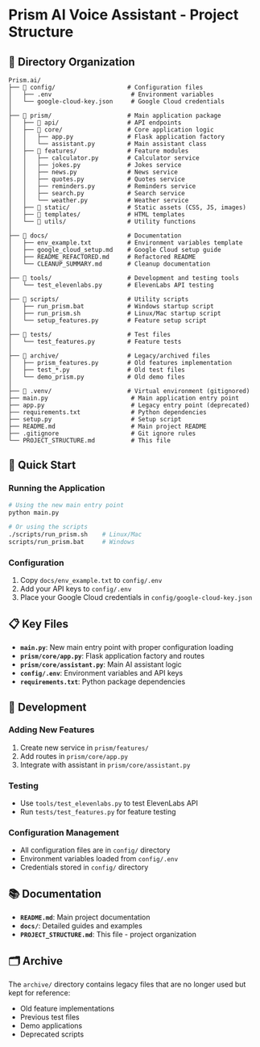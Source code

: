 # Prism AI Voice Assistant - Project Structure

## 📁 Directory Organization

```
Prism.ai/
├── 📁 config/                    # Configuration files
│   ├── .env                      # Environment variables
│   └── google-cloud-key.json     # Google Cloud credentials
│
├── 📁 prism/                     # Main application package
│   ├── 📁 api/                   # API endpoints
│   ├── 📁 core/                  # Core application logic
│   │   ├── app.py               # Flask application factory
│   │   └── assistant.py         # Main assistant class
│   ├── 📁 features/              # Feature modules
│   │   ├── calculator.py        # Calculator service
│   │   ├── jokes.py             # Jokes service
│   │   ├── news.py              # News service
│   │   ├── quotes.py            # Quotes service
│   │   ├── reminders.py         # Reminders service
│   │   ├── search.py            # Search service
│   │   └── weather.py           # Weather service
│   ├── 📁 static/                # Static assets (CSS, JS, images)
│   ├── 📁 templates/             # HTML templates
│   └── 📁 utils/                 # Utility functions
│
├── 📁 docs/                      # Documentation
│   ├── env_example.txt          # Environment variables template
│   ├── google_cloud_setup.md    # Google Cloud setup guide
│   ├── README_REFACTORED.md     # Refactored README
│   └── CLEANUP_SUMMARY.md       # Cleanup documentation
│
├── 📁 tools/                     # Development and testing tools
│   └── test_elevenlabs.py       # ElevenLabs API testing
│
├── 📁 scripts/                   # Utility scripts
│   ├── run_prism.bat            # Windows startup script
│   ├── run_prism.sh             # Linux/Mac startup script
│   └── setup_features.py        # Feature setup script
│
├── 📁 tests/                     # Test files
│   └── test_features.py         # Feature tests
│
├── 📁 archive/                   # Legacy/archived files
│   ├── prism_features.py        # Old features implementation
│   ├── test_*.py                # Old test files
│   └── demo_prism.py            # Old demo files
│
├── 📁 .venv/                     # Virtual environment (gitignored)
├── main.py                       # Main application entry point
├── app.py                        # Legacy entry point (deprecated)
├── requirements.txt              # Python dependencies
├── setup.py                      # Setup script
├── README.md                     # Main project README
├── .gitignore                    # Git ignore rules
└── PROJECT_STRUCTURE.md          # This file
```

## 🚀 Quick Start

### Running the Application
```bash
# Using the new main entry point
python main.py

# Or using the scripts
./scripts/run_prism.sh    # Linux/Mac
scripts/run_prism.bat     # Windows
```

### Configuration
1. Copy `docs/env_example.txt` to `config/.env`
2. Add your API keys to `config/.env`
3. Place your Google Cloud credentials in `config/google-cloud-key.json`

## 📋 Key Files

- **`main.py`**: New main entry point with proper configuration loading
- **`prism/core/app.py`**: Flask application factory and routes
- **`prism/core/assistant.py`**: Main AI assistant logic
- **`config/.env`**: Environment variables and API keys
- **`requirements.txt`**: Python package dependencies

## 🔧 Development

### Adding New Features
1. Create new service in `prism/features/`
2. Add routes in `prism/core/app.py`
3. Integrate with assistant in `prism/core/assistant.py`

### Testing
- Use `tools/test_elevenlabs.py` to test ElevenLabs API
- Run `tests/test_features.py` for feature testing

### Configuration Management
- All configuration files are in `config/` directory
- Environment variables loaded from `config/.env`
- Credentials stored in `config/` directory

## 📚 Documentation

- **`README.md`**: Main project documentation
- **`docs/`**: Detailed guides and examples
- **`PROJECT_STRUCTURE.md`**: This file - project organization

## 🗂️ Archive

The `archive/` directory contains legacy files that are no longer used but kept for reference:
- Old feature implementations
- Previous test files
- Demo applications
- Deprecated scripts 